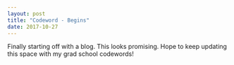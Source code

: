```yaml
---
layout: post
title: "Codeword - Begins"
date: 2017-10-27
---
```


Finally starting off with a blog. This looks promising. Hope to keep updating this space with my grad school codewords!
